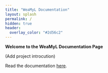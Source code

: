 ```yaml
---
title: "WeaMyL Documentation"
layout: splash
permalink: /
hidden: true
header:
  overlay_color: "#2d56c2" 
---
```


**Welcome to the WeaMyL Documentation Page**

(Add project introcution)

Read the documentation [here](docs_main/).
